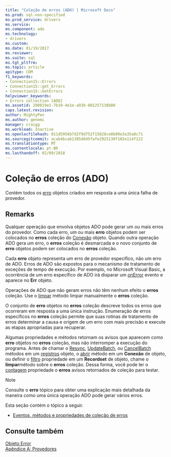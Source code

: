 ```yaml
---
title: "Coleção de erros (ADO) | Microsoft Docs"
ms.prod: sql-non-specified
ms.prod_service: drivers
ms.service: 
ms.component: ado
ms.technology:
- drivers
ms.custom: 
ms.date: 01/19/2017
ms.reviewer: 
ms.suite: sql
ms.tgt_pltfrm: 
ms.topic: article
apitype: COM
f1_keywords:
- Connection15::Errors
- Connection15::get_Errors
- Connection15::GetErrors
helpviewer_keywords:
- Errors collection [ADO]
ms.assetid: 290819e1-7b39-4e1e-a93b-801257138b00
caps.latest.revision: 
author: MightyPen
ms.author: genemi
manager: craigg
ms.workload: Inactive
ms.openlocfilehash: 011d5956b7d2f9d752f15028ce0b09e3a35a0c71
ms.sourcegitcommit: acab4bcab1385d645fafe2925130f102e114f122
ms.translationtype: MT
ms.contentlocale: pt-BR
ms.lasthandoff: 02/09/2018
---
```

# <a name="errors-collection-ado"></a>Coleção de erros (ADO)
Contém todos os [erro](../../../ado/reference/ado-api/error-object.md) objetos criados em resposta a uma única falha de provedor.  
  
## <a name="remarks"></a>Remarks  
 Qualquer operação que envolva objetos ADO pode gerar um ou mais erros do provedor. Como cada erro, um ou mais **erro** objetos podem ser colocados no **erros** coleção do [Conexão](../../../ado/reference/ado-api/connection-object-ado.md) objeto. Quando outra operação ADO gera um erro, o **erros** coleção é desmarcada e o novo conjunto de **erro** objetos podem ser colocados no **erros** coleção.  
  
 Cada **erro** objeto representa um erro de provedor específico, não um erro de ADO. Erros de ADO são expostos para o mecanismo de tratamento de exceções de tempo de execução. Por exemplo, no Microsoft Visual Basic, a ocorrência de um erro específico de ADO irá disparar um [onError](../../../ado/reference/rds-api/onerror-event-rds.md) evento e aparece no **Err** objeto.  
  
 Operações de ADO que não geram erros não têm nenhum efeito o **erros** coleção. Use o [limpar](../../../ado/reference/ado-api/clear-method-ado.md) método limpar manualmente o **erros** coleção.  
  
 O conjunto de **erro** objetos no **erros** coleção descreve todos os erros que ocorreram em resposta a uma única instrução. Enumeração de erros específicos no **erros** coleção permite que suas rotinas de tratamento de erros determinar a causa e origem de um erro com mais precisão e execute as etapas apropriadas para recuperar.  
  
 Algumas propriedades e métodos retornam os avisos que aparecem como **erro** objetos no **erros** coleção, mas não interromper a execução do programa. Antes de chamar o [Resync](../../../ado/reference/ado-api/resync-method.md), [UpdateBatch](../../../ado/reference/ado-api/updatebatch-method.md), ou [CancelBatch](../../../ado/reference/ado-api/cancelbatch-method-ado.md) métodos em um [registros](../../../ado/reference/ado-api/recordset-object-ado.md) objeto, o [abrir](../../../ado/reference/ado-api/open-method-ado-connection.md) método em um **Conexão** de objeto, ou definir o [filtro](../../../ado/reference/ado-api/filter-property.md) propriedade em um **Recordset** de objeto, chame o **limpar**método sobre o **erros** coleção. Dessa forma, você pode ler o [contagem](../../../ado/reference/ado-api/count-property-ado.md) propriedade o **erros** avisos retornados de coleção para testar.  
  
> [!NOTE]
>  Consulte o **erro** tópico para obter uma explicação mais detalhada da maneira como uma única operação ADO pode gerar vários erros.  
  
 Esta seção contém o tópico a seguir.  
  
-   [Eventos, métodos e propriedades de coleção de erros](../../../ado/reference/ado-api/errors-collection-properties-methods-and-events.md)  
  
## <a name="see-also"></a>Consulte também  
 [Objeto Error](../../../ado/reference/ado-api/error-object.md)   
 [Apêndice A: Provedores](../../../ado/guide/appendixes/appendix-a-providers.md)
